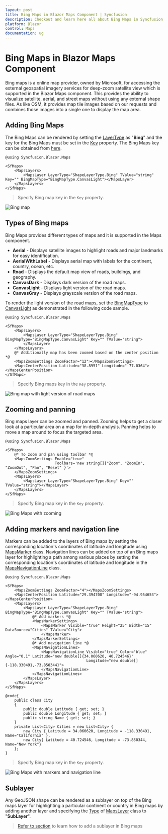 ```yaml
---
layout: post
title: Bing Maps in Blazor Maps Component | Syncfusion
description: Checkout and learn here all about Bing Maps in Syncfusion Blazor Maps component and much more details.
platform: Blazor
control: Maps
documentation: ug
---
```


# Bing Maps in Blazor Maps Component

Bing maps is a online map provider, owned by Microsoft, for accessing the external geospatial imagery services for deep-zoom satellite view which is supported in the Blazor Maps component. This provides the ability to visualize satellite, aerial, and street maps without using any external shape files. As like OSM, it provides map tile images based on our requests and combines those images into a single one to display the map area.

## Adding Bing Maps

The Bing Maps can be rendered by setting the [LayerType](https://help.syncfusion.com/cr/blazor/Syncfusion.Blazor.Maps.MapsLayer-1.html#Syncfusion_Blazor_Maps_MapsLayer_1_LayerType) as "**Bing**" and the key for the Bing Maps must be set in the [Key](https://help.syncfusion.com/cr/blazor/Syncfusion.Blazor.Maps.MapsLayer-1.html#Syncfusion_Blazor_Maps_MapsLayer_1_Key) property. The Bing Maps key can be obtained from [here](https://www.microsoft.com/en-us/maps/create-a-bing-maps-key).

```cshtml
@using Syncfusion.Blazor.Maps

<SfMaps>
    <MapsLayers>
        <MapsLayer LayerType="ShapeLayerType.Bing" TValue="string" Key="" BingMapType="BingMapType.CanvasLight"></MapsLayer>
    </MapsLayers>
</SfMaps>
```

> Specify Bing map key in the `Key` property.

![Bing map](../images/MapProviders/Bing-map.png)

## Types of Bing maps

Bing Maps provides different types of maps and it is supported in the Maps component.

* **Aerial** - Displays satellite images to highlight roads and major landmarks for easy identification.
* **AerialWithLabel** - Displays aerial map with labels for the continent, country, ocean, etc.
* **Road** - Displays the default map view of roads, buildings, and geography.
* **CanvasDark** - Displays dark version of the road maps.
* **CanvasLight** - Displays light version of the road maps.
* **CanvasGray** - Displays grayscale version of the road maps.

To render the light version of the road maps, set the [BingMapType](https://help.syncfusion.com/cr/blazor/Syncfusion.Blazor.Maps.MapsLayer-1.html#Syncfusion_Blazor_Maps_MapsLayer_1_BingMapType) to [CanvasLight](https://help.syncfusion.com/cr/aspnetcore-blazor/Syncfusion.Blazor.Maps.BingMapType.html) as demonstrated in the following code sample.

```cshtml
@using Syncfusion.Blazor.Maps

<SfMaps>
    <MapsLayers>
        <MapsLayer LayerType="ShapeLayerType.Bing" BingMapType="BingMapType.CanvasLight" Key="" TValue="string">
        </MapsLayer>
    </MapsLayers>
    @* Additionally map has been zoomed based on the center position *@
    <MapsZoomSettings ZoomFactor="12"></MapsZoomSettings>
    <MapsCenterPosition Latitude="38.8951" Longitude="-77.0364"></MapsCenterPosition>
</SfMaps>
```

> Specify Bing maps key in the `Key` property.

![Bing map with light version of road maps](../images/MapProviders/Bing-map-with-canvas.png)

## Zooming and panning

Bing maps layer can be zoomed and panned. Zooming helps to get a closer look at a particular area on a map for in-depth analysis. Panning helps to move a map around to focus the targeted area.

```cshtml
@using Syncfusion.Blazor.Maps

<SfMaps>
    @* To zoom and pan using toolbar *@
    <MapsZoomSettings Enable="true"
                      Toolbars='new string[]{"Zoom", "ZoomIn", "ZoomOut", "Pan", "Reset" }'>
    </MapsZoomSettings>
    <MapsLayers>
        <MapsLayer LayerType="ShapeLayerType.Bing" Key="" TValue="string"></MapsLayer>
    </MapsLayers>
</SfMaps>
```

> Specify Bing map key in the `Key` property.

![Bing Maps with zooming](../images/MapProviders/bing-zooming.png)

## Adding markers and navigation line

Markers can be added to the layers of Bing maps by setting the corresponding location's coordinates of latitude and longitude using [MapsMarker](https://help.syncfusion.com/cr/blazor/Syncfusion.Blazor.Maps.MapsMarker-1.html) class. Navigation lines can be added on top of an Bing maps layer for highlighting a path among various places by setting the corresponding location's coordinates of latitude and longitude in the [MapsNavigationLine](https://help.syncfusion.com/cr/blazor/Syncfusion.Blazor.Maps.MapsNavigationLine.html) class.

```cshtml
@using Syncfusion.Blazor.Maps

<SfMaps>
    <MapsZoomSettings ZoomFactor="4"></MapsZoomSettings>
    <MapsCenterPosition Latitude="29.394708" Longitude="-94.954653"></MapsCenterPosition>
    <MapsLayers>
        <MapsLayer LayerType="ShapeLayerType.Bing" BingMapType="BingMapType.CanvasLight" Key="" TValue="string">
            @* Add markers *@
            <MapsMarkerSettings>
                <MapsMarker Visible="true" Height="25" Width="15" DataSource="Cities" TValue="City">
                </MapsMarker>
            </MapsMarkerSettings>
            @* Add navigation line *@
            <MapsNavigationLines>
                <MapsNavigationLine Visible="true" Color="blue" Angle="0.1" Latitude="new double[]{34.060620, 40.724546}"
                                    Longitude="new double[]{-118.330491,-73.850344}">
                </MapsNavigationLine>
            </MapsNavigationLines>
        </MapsLayer>
    </MapsLayers>
</SfMaps>

@code{
    public class City
    {
        public double Latitude { get; set; }
        public double Longitude { get; set; }
        public string Name { get; set; }
    }
    private List<City> Cities = new List<City> {
        new City { Latitude = 34.060620, Longitude = -118.330491,  Name="California" },
        new City{ Latitude = 40.724546, Longitude = -73.850344,  Name="New York"}
    };
}
```

> Specify Bing map key in the `Key` property.

![Bing Maps with markers and navigation line](../images/MapProviders/bing-marker-and-line.png)

## Sublayer

Any GeoJSON shape can be rendered as a sublayer on top of the Bing maps layer for highlighting a particular continent or country in Bing maps by adding another layer and specifying the [Type](https://help.syncfusion.com/cr/blazor/Syncfusion.Blazor.Maps.MapsLayer-1.html#Syncfusion_Blazor_Maps_MapsLayer_1_Type) of [MapsLayer](https://help.syncfusion.com/cr/blazor/Syncfusion.Blazor.Maps.MapsLayer-1.html) class to "**SubLayer**".

> [Refer to section](../how-to/display-geometry-shapes-in-bing-maps) to learn how to add a sublayer in Bing maps
